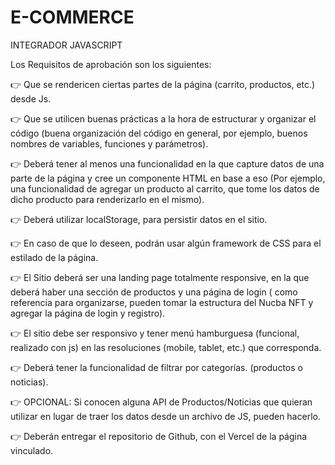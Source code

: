 # E-COMMERCE
INTEGRADOR  JAVASCRIPT

 Los Requisitos de aprobación son los siguientes:

👉 Que se rendericen ciertas partes de la página (carrito, productos, etc.) desde Js.

👉 Que se utilicen buenas prácticas a la hora de estructurar y organizar el código (buena organización del código en general, por ejemplo, buenos nombres de variables, funciones y parámetros).

👉 Deberá tener al menos una funcionalidad en la que capture datos de una parte de la página y cree un componente HTML en base a eso (Por ejemplo, una funcionalidad de agregar un producto al carrito, que tome los datos de dicho producto para renderizarlo en el mismo).

👉 Deberá utilizar localStorage, para persistir datos en el sitio.

👉 En caso de que lo deseen, podrán usar algún framework de CSS para el estilado de la página.

👉 El Sitio deberá ser una landing page totalmente responsive, en la que deberá haber una sección de productos y una página  de login ( como referencia para organizarse, pueden tomar la estructura del Nucba NFT y agregar la página de login y registro).

👉 El sitio debe ser responsivo y tener menú hamburguesa (funcional, realizado con js) en las resoluciones (mobile, tablet, etc.) que corresponda.

👉 Deberá tener la funcionalidad de filtrar por categorías. (productos o noticias).

👉 OPCIONAL: Si conocen alguna API de Productos/Noticias que quieran utilizar en lugar de traer los datos  desde un archivo de JS, pueden hacerlo.

👉 Deberán entregar el repositorio de Github, con el Vercel de la página vinculado.
